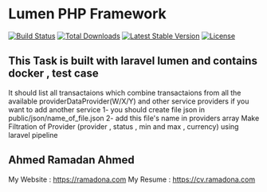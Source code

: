 # Lumen PHP Framework

[![Build Status](https://travis-ci.org/laravel/lumen-framework.svg)](https://travis-ci.org/laravel/lumen-framework)
[![Total Downloads](https://img.shields.io/packagist/dt/laravel/lumen-framework)](https://packagist.org/packages/laravel/lumen-framework)
[![Latest Stable Version](https://img.shields.io/packagist/v/laravel/lumen-framework)](https://packagist.org/packages/laravel/lumen-framework)
[![License](https://img.shields.io/packagist/l/laravel/lumen)](https://packagist.org/packages/laravel/lumen-framework)

## This Task is built with laravel lumen and contains docker , test case

It should list all transactaions which combine transactaions from all the available providerDataProvider(W/X/Y) and other service providers
if you want to add another service
1- you should create file json in public/json/name_of_file.json
2- add this file's name in providers array
Make Filtration of Provider (provider , status , min and max , currency) using laravel pipeline

## Ahmed Ramadan Ahmed
My Website : https://ramadona.com
My Resume : https://cv.ramadona.com
